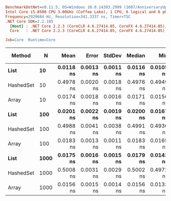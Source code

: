 ``` ini

BenchmarkDotNet=v0.11.5, OS=Windows 10.0.14393.2999 (1607/AnniversaryUpdate/Redstone1)
Intel Core i5-8500 CPU 3.00GHz (Coffee Lake), 1 CPU, 6 logical and 6 physical cores
Frequency=2929684 Hz, Resolution=341.3337 ns, Timer=TSC
.NET Core SDK=2.2.105
  [Host] : .NET Core 2.2.3 (CoreCLR 4.6.27414.05, CoreFX 4.6.27414.05), 64bit RyuJIT
  Core   : .NET Core 2.2.3 (CoreCLR 4.6.27414.05, CoreFX 4.6.27414.05), 64bit RyuJIT

Job=Core  Runtime=Core  

```
|    Method |    N |      Mean |     Error |    StdDev |    Median |       Min |       Max | Rank | Gen 0 | Gen 1 | Gen 2 | Allocated |
|---------- |----- |----------:|----------:|----------:|----------:|----------:|----------:|-----:|------:|------:|------:|----------:|
|      **List** |   **10** | **0.0118 ns** | **0.0013 ns** | **0.0011 ns** | **0.0116 ns** | **0.0105 ns** | **0.0143 ns** |    **1** |     **-** |     **-** |     **-** |         **-** |
| HashedSet |   10 | 0.4978 ns | 0.0020 ns | 0.0018 ns | 0.4976 ns | 0.4949 ns | 0.5010 ns |    5 |     - |     - |     - |         - |
|     Array |   10 | 0.0174 ns | 0.0018 ns | 0.0016 ns | 0.0171 ns | 0.0156 ns | 0.0210 ns |    3 |     - |     - |     - |         - |
|      **List** |  **100** | **0.0201 ns** | **0.0022 ns** | **0.0019 ns** | **0.0200 ns** | **0.0167 ns** | **0.0236 ns** |    **4** |     **-** |     **-** |     **-** |         **-** |
| HashedSet |  100 | 0.4988 ns | 0.0041 ns | 0.0038 ns | 0.4991 ns | 0.4936 ns | 0.5064 ns |    5 |     - |     - |     - |         - |
|     Array |  100 | 0.0183 ns | 0.0013 ns | 0.0011 ns | 0.0183 ns | 0.0169 ns | 0.0206 ns |    3 |     - |     - |     - |         - |
|      **List** | **1000** | **0.0175 ns** | **0.0016 ns** | **0.0015 ns** | **0.0179 ns** | **0.0143 ns** | **0.0192 ns** |    **3** |     **-** |     **-** |     **-** |         **-** |
| HashedSet | 1000 | 0.5008 ns | 0.0031 ns | 0.0029 ns | 0.5002 ns | 0.4972 ns | 0.5071 ns |    5 |     - |     - |     - |         - |
|     Array | 1000 | 0.0156 ns | 0.0015 ns | 0.0014 ns | 0.0156 ns | 0.0133 ns | 0.0177 ns |    2 |     - |     - |     - |         - |
